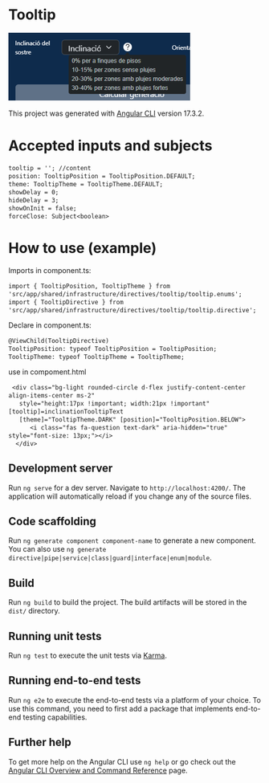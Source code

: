 # Tooltip

![tooltip](https://github.com/AlexFabra/angular-tooltip/blob/main/src/assets/tooltip.PNG)

This project was generated with [Angular CLI](https://github.com/angular/angular-cli) version 17.3.2.

# Accepted inputs and subjects

```
tooltip = ''; //content
position: TooltipPosition = TooltipPosition.DEFAULT; 
theme: TooltipTheme = TooltipTheme.DEFAULT;
showDelay = 0;
hideDelay = 3;
showOnInit = false;
forceClose: Subject<boolean> 
```

# How to use (example)

Imports in component.ts:
```
import { TooltipPosition, TooltipTheme } from 'src/app/shared/infrastructure/directives/tooltip/tooltip.enums';
import { TooltipDirective } from 'src/app/shared/infrastructure/directives/tooltip/tooltip.directive';
```
Declare in component.ts: 
```
@ViewChild(TooltipDirective)
TooltipPosition: typeof TooltipPosition = TooltipPosition;
TooltipTheme: typeof TooltipTheme = TooltipTheme;
```
use in compoment.html
```
 <div class="bg-light rounded-circle d-flex justify-content-center align-items-center ms-2"
   style="height:17px !important; width:21px !important" [tooltip]=inclinationTooltipText
   [theme]="TooltipTheme.DARK" [position]="TooltipPosition.BELOW">
      <i class="fas fa-question text-dark" aria-hidden="true" style="font-size: 13px;"></i>
  </div>
```

## Development server

Run `ng serve` for a dev server. Navigate to `http://localhost:4200/`. The application will automatically reload if you change any of the source files.

## Code scaffolding

Run `ng generate component component-name` to generate a new component. You can also use `ng generate directive|pipe|service|class|guard|interface|enum|module`.

## Build

Run `ng build` to build the project. The build artifacts will be stored in the `dist/` directory.

## Running unit tests

Run `ng test` to execute the unit tests via [Karma](https://karma-runner.github.io).

## Running end-to-end tests

Run `ng e2e` to execute the end-to-end tests via a platform of your choice. To use this command, you need to first add a package that implements end-to-end testing capabilities.

## Further help

To get more help on the Angular CLI use `ng help` or go check out the [Angular CLI Overview and Command Reference](https://angular.io/cli) page.
